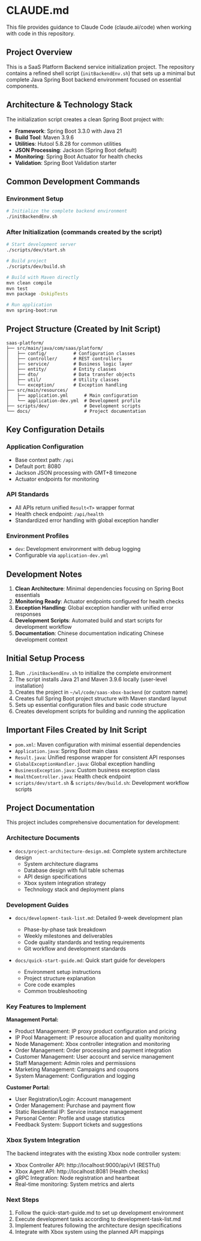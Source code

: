 # CLAUDE.md

This file provides guidance to Claude Code (claude.ai/code) when working with code in this repository.

## Project Overview

This is a SaaS Platform Backend service initialization project. The repository contains a refined shell script (`initBackendEnv.sh`) that sets up a minimal but complete Java Spring Boot backend environment focused on essential components.

## Architecture & Technology Stack

The initialization script creates a clean Spring Boot project with:

- **Framework**: Spring Boot 3.3.0 with Java 21
- **Build Tool**: Maven 3.9.6
- **Utilities**: Hutool 5.8.28 for common utilities
- **JSON Processing**: Jackson (Spring Boot default)
- **Monitoring**: Spring Boot Actuator for health checks
- **Validation**: Spring Boot Validation starter

## Common Development Commands

### Environment Setup
```bash
# Initialize the complete backend environment
./initBackendEnv.sh
```

### After Initialization (commands created by the script)
```bash
# Start development server
./scripts/dev/start.sh

# Build project
./scripts/dev/build.sh

# Build with Maven directly
mvn clean compile
mvn test
mvn package -DskipTests

# Run application
mvn spring-boot:run
```


## Project Structure (Created by Init Script)

```
saas-platform/
├── src/main/java/com/saas/platform/
│   ├── config/          # Configuration classes
│   ├── controller/      # REST controllers
│   ├── service/         # Business logic layer
│   ├── entity/          # Entity classes
│   ├── dto/             # Data transfer objects
│   ├── util/            # Utility classes
│   └── exception/       # Exception handling
├── src/main/resources/
│   ├── application.yml      # Main configuration
│   └── application-dev.yml  # Development profile
├── scripts/dev/             # Development scripts
└── docs/                    # Project documentation
```

## Key Configuration Details

### Application Configuration
- Base context path: `/api`
- Default port: 8080
- Jackson JSON processing with GMT+8 timezone
- Actuator endpoints for monitoring

### API Standards
- All APIs return unified `Result<T>` wrapper format
- Health check endpoint: `/api/health`
- Standardized error handling with global exception handler

### Environment Profiles
- `dev`: Development environment with debug logging
- Configurable via `application-dev.yml`

## Development Notes

1. **Clean Architecture**: Minimal dependencies focusing on Spring Boot essentials
2. **Monitoring Ready**: Actuator endpoints configured for health checks
3. **Exception Handling**: Global exception handler with unified error responses
4. **Development Scripts**: Automated build and start scripts for development workflow
5. **Documentation**: Chinese documentation indicating Chinese development context

## Initial Setup Process

1. Run `./initBackendEnv.sh` to initialize the complete environment
2. The script installs Java 21 and Maven 3.9.6 locally (user-level installation)
3. Creates the project in `~/wl/code/saas-xbox-backend` (or custom name)
4. Creates full Spring Boot project structure with Maven standard layout
5. Sets up essential configuration files and basic code structure
6. Creates development scripts for building and running the application

## Important Files Created by Init Script

- `pom.xml`: Maven configuration with minimal essential dependencies
- `Application.java`: Spring Boot main class
- `Result.java`: Unified response wrapper for consistent API responses
- `GlobalExceptionHandler.java`: Global exception handling
- `BusinessException.java`: Custom business exception class
- `HealthController.java`: Health check endpoint
- `scripts/dev/start.sh` & `scripts/dev/build.sh`: Development workflow scripts

## Project Documentation

This project includes comprehensive documentation for development:

### Architecture Documents
- `docs/project-architecture-design.md`: Complete system architecture design
  - System architecture diagrams
  - Database design with full table schemas
  - API design specifications
  - Xbox system integration strategy
  - Technology stack and deployment plans

### Development Guides
- `docs/development-task-list.md`: Detailed 9-week development plan
  - Phase-by-phase task breakdown
  - Weekly milestones and deliverables
  - Code quality standards and testing requirements
  - Git workflow and development standards

- `docs/quick-start-guide.md`: Quick start guide for developers
  - Environment setup instructions
  - Project structure explanation
  - Core code examples
  - Common troubleshooting

### Key Features to Implement

**Management Portal:**
- Product Management: IP proxy product configuration and pricing
- IP Pool Management: IP resource allocation and quality monitoring  
- Node Management: Xbox controller integration and monitoring
- Order Management: Order processing and payment integration
- Customer Management: User account and service management
- Staff Management: Admin roles and permissions
- Marketing Management: Campaigns and coupons
- System Management: Configuration and logging

**Customer Portal:**
- User Registration/Login: Account management
- Order Management: Purchase and payment flow
- Static Residential IP: Service instance management
- Personal Center: Profile and usage statistics
- Feedback System: Support tickets and suggestions

### Xbox System Integration

The backend integrates with the existing Xbox node controller system:
- Xbox Controller API: http://localhost:9000/api/v1 (RESTful)
- Xbox Agent API: http://localhost:8081 (Health checks)
- gRPC Integration: Node registration and heartbeat
- Real-time monitoring: System metrics and alerts

### Next Steps

1. Follow the quick-start-guide.md to set up development environment
2. Execute development tasks according to development-task-list.md
3. Implement features following the architecture design specifications
4. Integrate with Xbox system using the planned API mappings